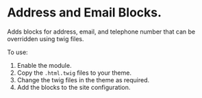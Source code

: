 # Address and Email Blocks.

Adds blocks for address, email, and telephone number that can be overridden using twig files.

To use:
1. Enable the module.
2. Copy the `.html.twig` files to your theme.
3. Change the twig files in the theme as required.
4. Add the blocks to the site configuration.

